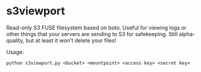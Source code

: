 s3viewport
==========

Read-only S3 FUSE filesystem based on boto. Useful for viewing logs or other
things that your servers are sending to S3 for safekeeping. Still alpha-quality,
but at least it won't delete your files!

Usage:

    python s3viewport.py <bucket> <mountpoint> <access key> <secret key>
